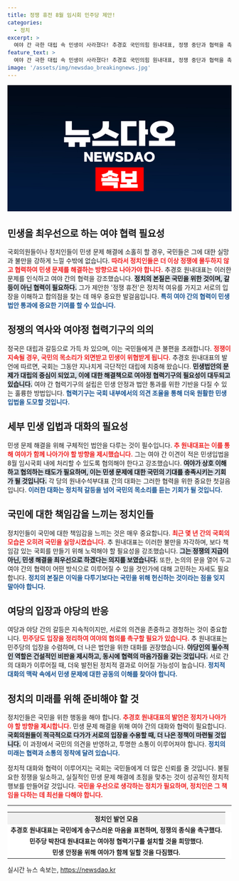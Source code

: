 ```yaml
---
title: 정쟁 휴전 8월 임시회 민주당 제안!
categories:
  - 정치
excerpt: >
  여야 간 극한 대립 속 민생이 사라졌다! 추경호 국민의힘 원내대표, 정쟁 중단과 협력을 촉구하며 민생 법안 논의를 제안했다. 25만원 지원금 문제는 취약계층을 고려해야 한다고 강조하는 가운데, 정치적 갈등 해소의 기회가 필요한 상황이다.
feature_text: >
  여야 간 극한 대립 속 민생이 사라졌다! 추경호 국민의힘 원내대표, 정쟁 중단과 협력을 촉구하며 민생 법안 논의를 제안했다. 25만원 지원금 문제는 취약계층을 고려해야 한다고 강조하는 가운데, 정치적 갈등 해소의 기회가 필요한 상황이다.
image: '/assets/img/newsdao_breakingnews.jpg'
---
```


<p><img src="/assets/img/newsdao_breakingnews.jpg" alt="bookingtag 속보" /></p>

<h2 data-ke-size="size26">민생을 최우선으로 하는 여야 협력 필요성</h2>

<p data-ke-size="size16">국회의원들이나 정치인들이 민생 문제 해결에 소홀히 할 경우, 국민들은 그에 대한 실망과 불만을 강하게 느낄 수밖에 없습니다. <b><span style="color: #ee2323;">따라서 정치인들은 더 이상 정쟁에 몰두하지 않고 협력하여 민생 문제를 해결하는 방향으로 나아가야 합니다.</span></b> 추경호 원내대표는 이러한 문제를 인식하고 여야 간의 협력을 강조했습니다. <b><span style="background-color: #21538527;">정치의 본질은 국민을 위한 것이며, 갈등이 아닌 협력이 필요하다.</span></b> 그가 제안한 '정쟁 휴전'은 정치적 여유를 가지고 서로의 입장을 이해하고 합의점을 찾는 데 매우 중요한 발걸음입니다. <b><span style="color: #1a5490;">특히 여야 간의 협력이 민생법안 통과에 중요한 기여를 할 수 있습니다.</span></b></p>

<h2 data-ke-size="size26">정쟁의 역사와 여야정 협력기구의 의의</h2>

<p data-ke-size="size16">정국은 대립과 갈등으로 가득 차 있으며, 이는 국민들에게 큰 불편을 초래합니다. <b><span style="color: #ee2323;">정쟁이 지속될 경우, 국민의 목소리가 외면받고 민생이 위협받게 됩니다.</span></b> 추경호 원내대표의 발언에 따르면, 국회는 그동안 지나치게 극단적인 대립에 치중해 왔습니다. <b><span style="background-color: #21538527;">민생법안의 문제가 대립의 중심이 되었고, 이에 대한 해결책으로 여야정 협력기구의 필요성이 대두되고 있습니다.</span></b> 여야 간 협력기구의 설립은 민생 안정과 법안 통과를 위한 기반을 다질 수 있는 훌륭한 방법입니다. <b><span style="color: #1a5490;">협력기구는 국회 내부에서의 의견 조율을 통해 더욱 원활한 민생 입법을 도모할 것입니다.</span></b></p>

<h2 data-ke-size="size26">세부 민생 입법과 대화의 필요성</h2>

<p data-ke-size="size16">민생 문제 해결을 위해 구체적인 법안을 다루는 것이 필수입니다. <b><span style="color: #ee2323;">추 원내대표는 이를 통해 여야가 함께 나아가야 할 방향을 제시했습니다.</span></b> 그는 여야 간 이견이 적은 민생입법을 8월 임시국회 내에 처리할 수 있도록 협의해야 한다고 강조했습니다. <b><span style="background-color: #21538527;">여야가 상호 이해하고 협의하는 태도가 필요하며, 이는 민생 문제에 대한 국민의 기대를 충족시키는 기회가 될 것입니다.</span></b> 각 당의 원내수석부대표 간의 대화는 그러한 협력을 위한 중요한 첫걸음입니다. <b><span style="color: #1a5490;">이러한 대화는 정치적 갈등을 넘어 국민의 목소리를 듣는 기회가 될 것입니다.</span></b></p>

<h2 data-ke-size="size26">국민에 대한 책임감을 느끼는 정치인들</h2>

<p data-ke-size="size16">정치인들이 국민에 대한 책임감을 느끼는 것은 매우 중요합니다. <b><span style="color: #ee2323;">최근 몇 년 간의 국회의 모습은 오히려 국민을 실망시켰습니다.</span></b> 추 원내대표는 이러한 불만을 자각하며, 보다 책임감 있는 국회를 만들기 위해 노력해야 할 필요성을 강조했습니다. <b><span style="background-color: #21538527;">그는 정쟁의 지급이 아닌, 민생 해결을 최우선으로 하겠다는 의지를 보였습니다.</span></b> 또한, 논의의 문을 열어 두고 여야 간의 협력이 어떤 방식으로 이루어질 수 있을 것인가에 대해 고민하는 자세도 필요합니다. <b><span style="color: #1a5490;">정치의 본질은 이익을 다투기보다는 국민을 위해 헌신하는 것이라는 점을 잊지 말아야 합니다.</span></b></p>

<h2 data-ke-size="size26">여당의 입장과 야당의 반응</h2>

<p data-ke-size="size16">여당과 야당 간의 갈등은 지속적이지만, 서로의 의견을 존중하고 경청하는 것이 중요합니다. <b><span style="color: #ee2323;">민주당도 입장을 정리하여 여야의 협의를 촉구할 필요가 있습니다.</span></b> 추 원내대표는 민주당의 입장을 수렴하며, 더 나은 법안을 위한 대화를 권장했습니다. <b><span style="background-color: #21538527;">야당인의 필수적인 역할은 건설적인 비판을 제시하고, 동시에 협력의 마음가짐을 갖는 것입니다.</span></b> 서로 간의 대화가 이루어질 때, 더욱 발전된 정치적 결과로 이어질 가능성이 높습니다. <b><span style="color: #1a5490;">정치적 대화의 맥락 속에서 민생 문제에 대한 공동의 이해를 찾아야 합니다.</span></b></p>

<h2 data-ke-size="size26">정치의 미래를 위해 준비해야 할 것</h2>

<p data-ke-size="size16">정치인들은 국민을 위한 행동을 해야 합니다. <b><span style="color: #ee2323;">추경호 원내대표의 발언은 정치가 나아가야 할 방향을 제시합니다.</span></b> 민생 문제 해결을 위해 여야 간의 대화와 협력이 필요합니다. <b><span style="background-color: #21538527;">국회의원들이 적극적으로 다가가 서로의 입장을 수용할 때, 더 나은 정책이 마련될 것입니다.</span></b> 이 과정에서 국민의 의견을 반영하고, 투명한 소통이 이루어져야 합니다. <b><span style="color: #1a5490;">정치의 미래는 협력과 소통의 정착에 달려 있습니다.</span></b></p> 

<p data-ke-size="size16">정치적 대화와 협력이 이루어지는 국회는 국민들에게 더 많은 신뢰를 줄 것입니다. 불필요한 정쟁을 일소하고, 실질적인 민생 문제 해결에 초점을 맞추는 것이 성공적인 정치적 행보를 만들어갈 것입니다. <b><span style="color: #ee2323;">국민을 우선으로 생각하는 정치가 필요하며, 정치인은 그 책임을 다하는 데 최선을 다해야 합니다.</span></b></p>

<hr/>

<table style="border-collapse: collapse; width: 100%; background-color: #fff;">
  <tr>
    <th style="text-align: center; background-color: #f0f0f0;">정치인 발언 모음</th>
  </tr>
  <tr>
    <td style="text-align: center; height: 17px;"><b>추경호 원내대표는 국민에게 송구스러운 마음을 표현하며, 정쟁의 종식을 촉구했다.</b></td>
  </tr>
  <tr>
    <td style="text-align: center; height: 17px;"><b>민주당 박찬대 원내대표는 여야정 협력기구를 설치할 것을 희망했다.</b></td>
  </tr>
  <tr>
    <td style="text-align: center; height: 17px;"><b>민생 안정을 위해 여야가 함께 일할 것을 다짐했다.</b></td>
  </tr>
</table>

<p data-ke-size="size16"></p>
실시간 뉴스 속보는, <a href="https://newsdao.kr" rel="dofollow">https://newsdao.kr</a>


